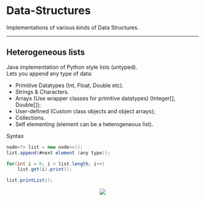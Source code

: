 # Data-Structures

Implementations of various kinds of Data Structures.

---

## Heterogeneous lists

Java implementation of Python style lists (untyped).\
Lets you append any type of data:

- Primitive Datatypes (Int, Float, Double etc).
- Strings & Characters.
- Arrays (Use wrapper classes for primitive datatypes) (Integer[], Double[]);
- User-defined (Custom class objects and object arrays);
- Collections.
- Self elementing (element can be a heterogeneous list).

Syntax

```java
node<?> list = new node<>();
list.append(#next element (any type));

for(int i = 0; i < list.length; i++)
    list.get(i).print();

list.printList();
```

<p align="center">
    <img src=https://i.imgur.com/1kibpH3.png/>
</p>
